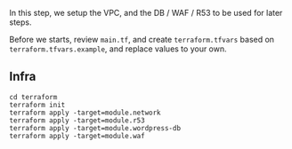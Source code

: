 In this step, we setup the VPC, and the DB / WAF / R53 to be used for later steps.

Before we starts, review `main.tf`, and create `terraform.tfvars` based on `terraform.tfvars.example`, and replace values to your own.

## Infra
```
cd terraform
terraform init
terraform apply -target=module.network
terraform apply -target=module.r53
terraform apply -target=module.wordpress-db
terraform apply -target=module.waf
```
